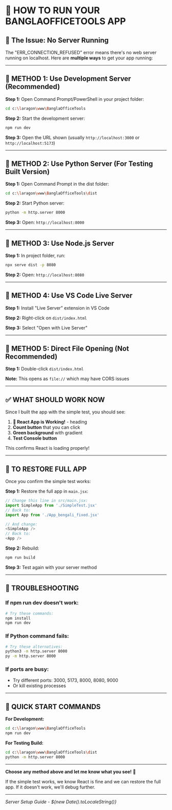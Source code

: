 # 🚀 **HOW TO RUN YOUR BANGLAOFFICETOOLS APP**

## 🎯 **The Issue: No Server Running**

The "ERR_CONNECTION_REFUSED" error means there's no web server running on localhost. Here are **multiple ways** to get your app running:

---

## 🔧 **METHOD 1: Use Development Server (Recommended)**

**Step 1:** Open Command Prompt/PowerShell in your project folder:
```bash
cd c:\laragon\www\BanglaOfficeTools
```

**Step 2:** Start the development server:
```bash
npm run dev
```

**Step 3:** Open the URL shown (usually `http://localhost:3000` or `http://localhost:5173`)

---

## 🔧 **METHOD 2: Use Python Server (For Testing Built Version)**

**Step 1:** Open Command Prompt in the dist folder:
```bash
cd c:\laragon\www\BanglaOfficeTools\dist
```

**Step 2:** Start Python server:
```bash
python -m http.server 8000
```

**Step 3:** Open: `http://localhost:8000`

---

## 🔧 **METHOD 3: Use Node.js Server**

**Step 1:** In project folder, run:
```bash
npx serve dist -p 8080
```

**Step 2:** Open: `http://localhost:8080`

---

## 🔧 **METHOD 4: Use VS Code Live Server**

**Step 1:** Install "Live Server" extension in VS Code

**Step 2:** Right-click on `dist/index.html`

**Step 3:** Select "Open with Live Server"

---

## 🔧 **METHOD 5: Direct File Opening (Not Recommended)**

**Step 1:** Double-click `dist/index.html`

**Note:** This opens as `file://` which may have CORS issues

---

## ✅ **WHAT SHOULD WORK NOW**

Since I built the app with the simple test, you should see:

1. **🎉 React App is Working!** - heading
2. **Count button** that you can click
3. **Green background** with gradient
4. **Test Console button**

This confirms React is loading properly!

---

## 🔄 **TO RESTORE FULL APP**

Once you confirm the simple test works:

**Step 1:** Restore the full app in `main.jsx`:
```javascript
// Change this line in src/main.jsx:
import SimpleApp from './SimpleTest.jsx'
// Back to:
import App from './App_bengali_fixed.jsx'

// And change:
<SimpleApp />
// Back to:
<App />
```

**Step 2:** Rebuild:
```bash
npm run build
```

**Step 3:** Test again with your server method

---

## 🚨 **TROUBLESHOOTING**

### **If npm run dev doesn't work:**
```bash
# Try these commands:
npm install
npm run dev
```

### **If Python command fails:**
```bash
# Try these alternatives:
python3 -m http.server 8000
py -m http.server 8000
```

### **If ports are busy:**
- Try different ports: 3000, 5173, 8000, 8080, 9000
- Or kill existing processes

---

## 🎯 **QUICK START COMMANDS**

**For Development:**
```bash
cd c:\laragon\www\BanglaOfficeTools
npm run dev
```

**For Testing Build:**
```bash
cd c:\laragon\www\BanglaOfficeTools\dist
python -m http.server 8000
```

---

**Choose any method above and let me know what you see!** 🚀

If the simple test works, we know React is fine and we can restore the full app. If it doesn't work, we'll debug further.

---
*Server Setup Guide - ${new Date().toLocaleString()}*
